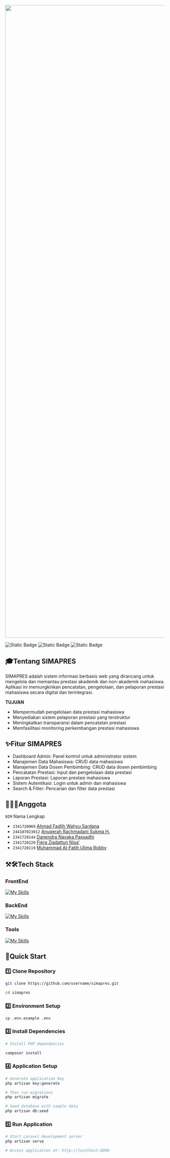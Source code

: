 <p align="center"><img src="https://i.postimg.cc/bY21gy83/0617-ezgif-com-crop.gif" width="2000" alt="SIMAPRES Logo"></a></p>

![Static Badge](https://img.shields.io/badge/Type-Sistem%20Informasi%20Prestasi-yellow) 
![Static Badge](https://img.shields.io/badge/-Project%20Based%20Learning-red) 
![Static Badge](https://img.shields.io/badge/Total%20Team-5%20Human-4a92f0)

## 🎓Tentang SIMAPRES

SIMAPRES adalah sistem informasi berbasis web yang dirancang untuk mengelola dan memantau prestasi akademik dan non-akademik mahasiswa. Aplikasi ini memungkinkan pencatatan, pengelolaan, dan pelaporan prestasi mahasiswa secara digital dan terintegrasi.

**TUJUAN**
- Mempermudah pengelolaan data prestasi mahasiswa
- Menyediakan sistem pelaporan prestasi yang terstruktur
- Meningkatkan transparansi dalam pencatatan prestasi
- Memfasilitasi monitoring perkembangan prestasi mahasiswa

## ✨Fitur SIMAPRES

- Dashboard Admin: Panel kontrol untuk administrator sistem
- Manajemen Data Mahasiswa: CRUD data mahasiswa
- Manajemen Data Dosen Pembimbing: CRUD data dosen pembimbing
- Pencatatan Prestasi: Input dan pengelolaan data prestasi
- Laporan Prestasi: Laporan prestasi mahasiswa
- Sistem Autentikasi: Login untuk admin dan mahasiswa
- Search & Filter: Pencarian dan filter data prestasi

## 🧑🏻‍💻Anggota
`NIM` Nama Lengkap
* `2341720069` [Ahmad Fadlih Wahyu Sardana](https://github.com/afadlih)
* `244107023012` [Anugerah Rachmadani Sukma H.](https://github.com/anugerahhrama)
* `2341720144` [Danendra Nayaka Passadhi](https://github.com/DanendraPassadhi)
* `2341720220` [Fiera Ziadattun Nisa’](https://github.com/fieraziadattunnisa)
* `2341720119` [Muhammad Al-Fatih Ulima Robby](https://github.com/pateh27)

## ⚒🛠️Tech Stack
### FrontEnd
[![My Skills](https://skillicons.dev/icons?i=html,css,js,bootstrap,jquery)]()

### BackEnd
[![My Skills](https://skillicons.dev/icons?i=php,laravel,mysql,apache)]()

### Tools
[![My Skills](https://skillicons.dev/icons?i=vscode,git,github,figma)]()

## 🚀Quick Start
### 1️⃣ Clone Repository
~~~bash
git clone https://github.com/username/simapres.git

cd simapres
~~~

### 2️⃣ Environment Setup
~~~
cp .env.example .env
~~~

### 3️⃣ Install Dependencies
~~~bash
# Install PHP dependencies

composer install
~~~

### 4️⃣ Application Setup
~~~bash
# Generate application key
php artisan key:generate

# Then run migrations
php artisan migrate

# Seed database with sample data
php artisan db:seed
~~~

### 5️⃣ Run Application
~~~bash
# Start Laravel development server
php artisan serve

# Access application at: http://localhost:8000
~~~
